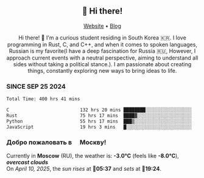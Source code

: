 <h2 align="center">👋 Hi there!</h2>
<p align="center">
  <a href="https://urdekcah.ru">Website</a> •
  <a href="https://urdekcah.blog">Blog</a>
</p>

<p align="center">
  Hi there! 👋 I'm a curious student residing in South Korea 🇰🇷. I love programming in Rust, C, and C++, and when it comes to spoken languages, Russian is my favorite(I have a deep fascination for Russia 🇷🇺, However, I approach current events with a neutral perspective, aiming to understand all sides without taking a political stance.). I am passionate about creating things, constantly exploring new ways to bring ideas to life.
</p>

### SINCE SEP 25 2024
<!--START_SECTION:waka-->
<!--LAST_WAKA_UPDATE:2025-04-08 18:08:40-->
```txt
Total Time: 400 hrs 41 mins

C                          132 hrs 20 mins ████████░░░░░░░░░░░░░░░░░   32.13 %
Rust                       75 hrs 17 mins  ████▓░░░░░░░░░░░░░░░░░░░░   18.28 %
Python                     55 hrs 17 mins  ███▒░░░░░░░░░░░░░░░░░░░░░   13.43 %
JavaScript                 19 hrs 3 mins   █░░░░░░░░░░░░░░░░░░░░░░░░   04.63 %
```
<!--END_SECTION:waka-->

<h3>Добро пожаловать в <img src="https://cdn-icons-png.flaticon.com/512/197/197408.png" width="13"/> Москву!</h3>

<!--START_SECTION:weather:moscow-->
<!--LAST_WEATHER_UPDATE:2025-04-10 03:20:25-->
Currently in **Moscow** (RU), the weather is: **-3.0°C** (feels like **-8.0°C**), ***overcast clouds***<br/>
On *April 10, 2025*, the *sun rises* at 🌅**05:37** and *sets* at 🌇**19:24**.
<!--END_SECTION:weather-->
